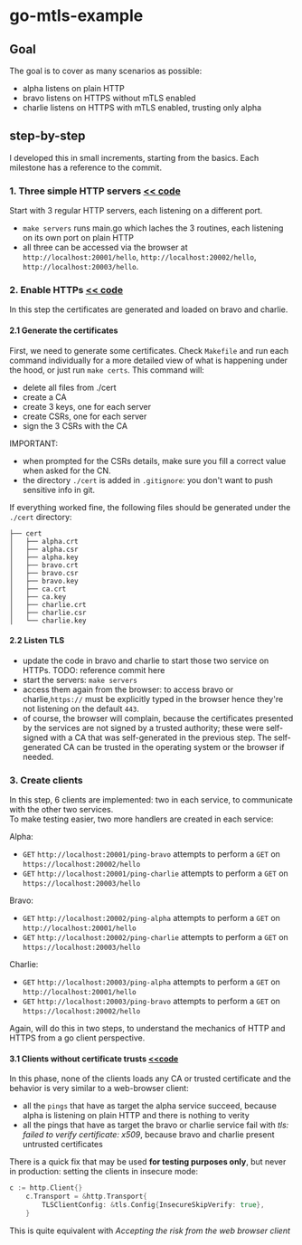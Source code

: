 # go-mtls-example

## Goal

The goal is to cover as many scenarios as possible:

- alpha listens on plain HTTP
- bravo listens on HTTPS without mTLS enabled
- charlie listens on HTTPS with mTLS enabled, trusting only alpha

## step-by-step

I developed this in small increments, starting from the basics. Each milestone has a reference to the commit.


### 1. Three simple HTTP servers [<< code](https://github.com/claudiumocanu/go-mtls-example/tree/1bb67398da6227241ea0b472b5cbc7ff2398f931)

Start with 3 regular HTTP servers, each listening on a different port.

- `make servers` runs main.go which laches the 3 routines, each listening on its own port on plain HTTP
- all three can be accessed via the browser at `http://localhost:20001/hello`, `http://localhost:20002/hello`, `http://localhost:20003/hello`.


### 2. Enable HTTPs [<< code](https://github.com/claudiumocanu/go-mtls-example/tree/ba97eb038e979b7409b1b9a9652e04f621d79482)  

In this step the certificates are generated and loaded on bravo and charlie.

#### 2.1 Generate the certificates
First, we need to generate some certificates.
Check `Makefile` and run each command individually for a more detailed view of what is happening under the hood, or just run `make certs`. This command will:
- delete all files from ./cert
- create a CA
- create 3 keys, one for each server
- create CSRs, one for each server
- sign the 3 CSRs with the CA

IMPORTANT: 
- when prompted for the CSRs details, make sure you fill a correct value when asked for the CN.
- the directory `./cert` is added in `.gitignore`: you don't want to push sensitive info in git. 

If everything worked fine, the following files should be generated under the `./cert` directory:

```
├── cert
│   ├── alpha.crt
│   ├── alpha.csr
│   ├── alpha.key
│   ├── bravo.crt
│   ├── bravo.csr
│   ├── bravo.key
│   ├── ca.crt
│   ├── ca.key
│   ├── charlie.crt
│   ├── charlie.csr
│   └── charlie.key
```

#### 2.2 Listen TLS

- update the code in bravo and charlie to start those two service on HTTPs. TODO: reference commit here
- start the servers: `make servers`
- access them again from the browser: to access bravo or charlie,`https://` must be explicitly typed in the browser hence they're not listening on the default `443`.
- of course, the browser will complain, because the certificates presented by the services are not signed by a trusted authority; these were self-signed with a CA that was self-generated in the previous step. The self-generated CA can be trusted in the operating system or the browser if needed.


### 3. Create clients

In this step, 6 clients are implemented: two in each service, to communicate with the other two services.  
To make testing easier, two more handlers are created in each service:

Alpha:
- `GET` `http://localhost:20001/ping-bravo` attempts to perform a `GET` on `https://localhost:20002/hello`
- `GET` `http://localhost:20001/ping-charlie` attempts to perform a `GET` on `https://localhost:20003/hello`

Bravo:
- `GET` `http://localhost:20002/ping-alpha` attempts to perform a `GET` on `http://localhost:20001/hello`
- `GET` `http://localhost:20002/ping-charlie` attempts to perform a `GET` on `https://localhost:20003/hello`

Charlie:
- `GET` `http://localhost:20003/ping-alpha` attempts to perform a `GET` on `http://localhost:20001/hello`
- `GET` `http://localhost:20003/ping-bravo` attempts to perform a `GET` on `https://localhost:20002/hello`

Again, will do this in two steps, to understand the mechanics of HTTP and HTTPS from a go client perspective.

#### 3.1 Clients without certificate trusts [<<code](https://github.com/claudiumocanu/go-mtls-example/tree/81c2d03ee6b424279d4dd6d699b016701aaa8e03)

In this phase, none of the clients loads any CA or trusted certificate and the behavior is very similar to a web-browser client:
- all the `pings` that have as target the alpha service succeed, because alpha is listening on plain HTTP and there is nothing to verity
- all the pings that have as target the bravo or charlie service fail with _tls: failed to verify certificate: x509_, because bravo and charlie present untrusted certificates

There is a quick fix that may be used **for testing purposes only**, but never in production: setting the clients in insecure mode:

```go
c := http.Client{}
	c.Transport = &http.Transport{
		TLSClientConfig: &tls.Config{InsecureSkipVerify: true},
	}
```
This is quite equivalent with _Accepting the risk from the web browser client_

